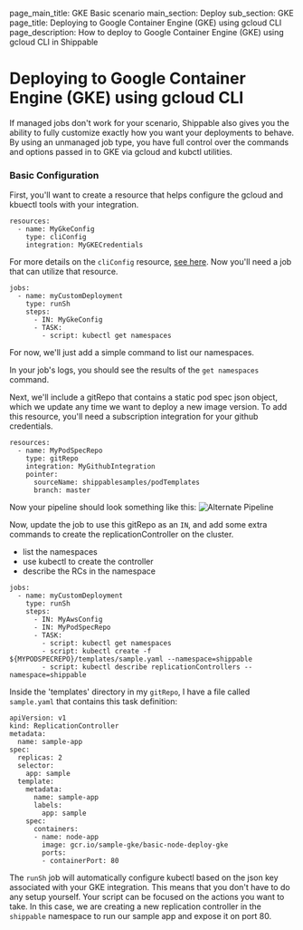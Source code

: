 page_main_title: GKE Basic scenario
main_section: Deploy
sub_section: GKE
page_title: Deploying to Google Container Engine (GKE) using gcloud CLI
page_description: How to deploy to Google Container Engine (GKE) using gcloud CLI in Shippable

# Deploying to Google Container Engine (GKE) using gcloud CLI

If managed jobs don't work for your scenario, Shippable also gives you the ability to fully customize exactly how you want your deployments to behave.  By using an unmanaged job type, you have full control over the commands and options passed in to GKE via gcloud and kubctl utilities.

### Basic Configuration

First, you'll want to create a resource that helps configure the gcloud and kbuectl tools with your integration.

```
resources:
  - name: MyGkeConfig
    type: cliConfig
    integration: MyGKECredentials
```
For more details on the `cliConfig` resource, [see here](../platform/workflow/resource/cliconfig). Now you'll need a job that can utilize that resource.

```
jobs:
  - name: myCustomDeployment
    type: runSh
    steps:
      - IN: MyGkeConfig
      - TASK:
        - script: kubectl get namespaces
```
For now, we'll just add a simple command to list our namespaces.


In your job's logs, you should see the results of the `get namespaces` command.

Next, we'll include a gitRepo that contains a static pod spec json object, which we update any time we want to deploy a new image version.  To add this resource, you'll need a subscription integration for your github credentials.
```
resources:
  - name: MyPodSpecRepo
    type: gitRepo
    integration: MyGithubIntegration
    pointer:
      sourceName: shippablesamples/podTemplates
      branch: master

```

Now your pipeline should look something like this:
<img src="../../images/deploy/gke/basic-deployment-unmanaged.png" alt="Alternate Pipeline">

Now, update the job to use this gitRepo as an `IN`, and add some extra commands to create the replicationController on the cluster.

- list the namespaces
- use kubectl to create the controller
- describe the RCs in the namespace

```
jobs:
  - name: myCustomDeployment
    type: runSh
    steps:
      - IN: MyAwsConfig
      - IN: MyPodSpecRepo
      - TASK:
        - script: kubectl get namespaces
        - script: kubectl create -f ${MYPODSPECREPO}/templates/sample.yaml --namespace=shippable
        - script: kubectl describe replicationControllers --namespace=shippable

```

Inside the 'templates' directory in my `gitRepo`, I have a file called `sample.yaml` that contains this task definition:

```
apiVersion: v1
kind: ReplicationController
metadata:
  name: sample-app
spec:
  replicas: 2
  selector:
    app: sample
  template:
    metadata:
      name: sample-app
      labels:
        app: sample
    spec:
      containers:
      - name: node-app
        image: gcr.io/sample-gke/basic-node-deploy-gke
        ports:
        - containerPort: 80

```

The `runSh` job will automatically configure kubectl based on the json key associated with your GKE integration.  This means that you don't have to do any setup yourself. Your script can be focused on the actions you want to take.  In this case, we are creating a new replication controller in the `shippable` namespace to run our sample app and expose it on port 80.
